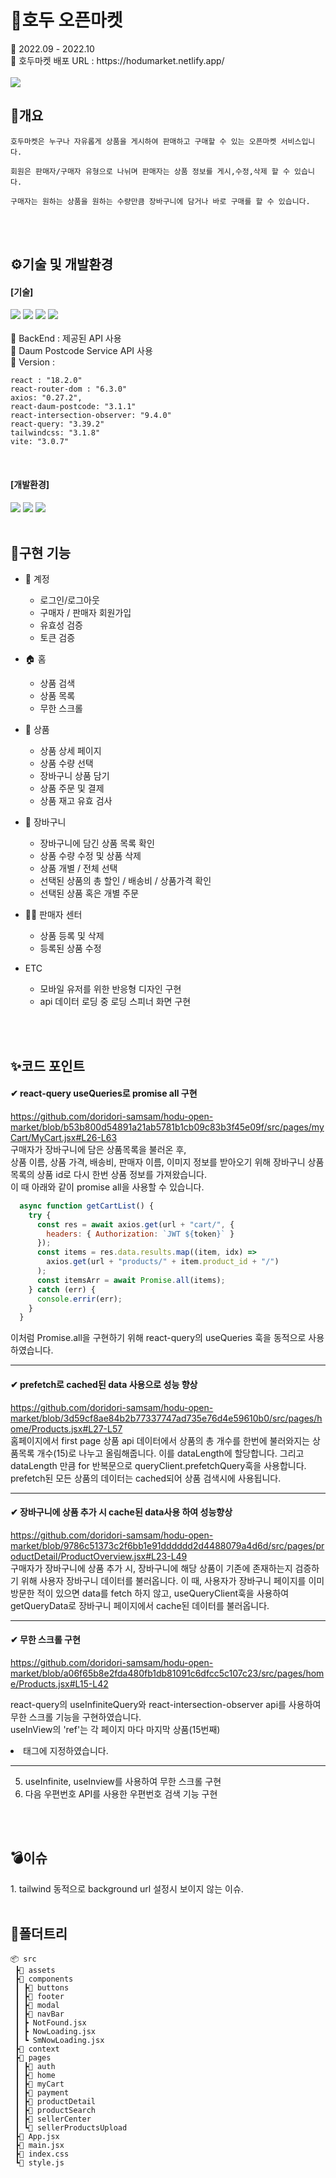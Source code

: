 <h1>💚호두 오픈마켓</h1>
📌 2022.09 - 2022.10
<br>
📌 호두마켓 배포 URL : https://hodumarket.netlify.app/
<br>
<br>

<img src="https://media.discordapp.net/attachments/934745841661526058/1031987148657790976/smartmockups_l9ehzc5a.jpg?width=771&height=578">

<h2>📄개요</h2>

```
호두마켓은 누구나 자유롭게 상품을 게시하여 판매하고 구매할 수 있는 오픈마켓 서비스입니다.

회원은 판매자/구매자 유형으로 나뉘며 판매자는 상품 정보를 게시,수정,삭제 할 수 있습니다.

구매자는 원하는 상품을 원하는 수량만큼 장바구니에 담거나 바로 구매를 할 수 있습니다.
```

</br>
<br>
<h2>⚙기술 및 개발환경</h2>

#### [기술]

<div align=left>
<img src="https://img.shields.io/badge/Vite-%23646CFF?style=for-the-badge&logo=vite&logoColor=white">
<img src="https://img.shields.io/badge/React-61DAFB?style=for-the-badge&logo=React&logoColor=black">
<img src="https://img.shields.io/badge/-React Query-%23FF4154?style=for-the-badge&logo=react query&logoColor=white">
<img src="https://img.shields.io/badge/Tailwind-%2306B6D4?style=for-the-badge&logo=tailwind css&logoColor=white">
</div>
</br>
📌 BackEnd : 제공된 API 사용
<br/>
📌 Daum Postcode Service API 사용
<br/>
📌 Version :

```
react : "18.2.0"
react-router-dom : "6.3.0"
axios: "0.27.2",
react-daum-postcode: "3.1.1"
react-intersection-observer: "9.4.0"
react-query: "3.39.2"
tailwindcss: "3.1.8"
vite: "3.0.7"
```

</br>

#### [개발환경]

<div align=left>
<img src="https://img.shields.io/badge/Git-F05032?style=for-the-badge&logo=Git&logoColor=white">
<img src="https://img.shields.io/badge/GitHub-181717?style=for-the-badge&logo=GitHub&logoColor=white">
<img src="https://img.shields.io/badge/Figma-F24E1E?style=for-the-badge&logo=Figma&logoColor=white">
</div>

<br>
<h2>🎨구현 기능</h2>

- 🔐 계정

  - 로그인/로그아웃
  - 구매자 / 판매자 회원가입
  - 유효성 검증
  - 토큰 검증

- 🏠 홈

  - 상품 검색
  - 상품 목록
  - 무한 스크롤

- 🎁 상품

  - 상품 상세 페이지
  - 상품 수량 선택
  - 장바구니 상품 담기
  - 상품 주문 및 결제
  - 상품 재고 유효 검사

- 🛒 장바구니

  - 장바구니에 담긴 상품 목록 확인
  - 상품 수량 수정 및 상품 삭제
  - 상품 개별 / 전체 선택
  - 선택된 상품의 총 할인 / 배송비 / 상품가격 확인
  - 선택된 상품 혹은 개별 주문

- 👨‍🌾 판매자 센터

  - 상품 등록 및 삭제
  - 등록된 상품 수정

- ETC
  - 모바일 유저를 위한 반응형 디자인 구현
  - api 데이터 로딩 중 로딩 스피너 화면 구현

</br>
<br>
<h2>✨코드 포인트</h2>

#### ✔ react-query useQueries로 promise all 구현

https://github.com/doridori-samsam/hodu-open-market/blob/b53b800d54891a21ab5781b1cb09c83b3f45e09f/src/pages/myCart/MyCart.jsx#L26-L63
<br/>
구매자가 장바구니에 담은 상품목록을 불러온 후,
<br/>
상품 이름, 상품 가격, 배송비, 판매자 이름, 이미지 정보를 받아오기 위해 장바구니 상품목록의 상품 id로 다시 한번 상품 정보를 가져왔습니다.
<br/>
이 때 아래와 같이 promise all을 사용할 수 있습니다.

```javaScript
  async function getCartList() {
    try {
      const res = await axios.get(url + "cart/", {
        headers: { Authorization: `JWT ${token}` }
      });
      const items = res.data.results.map((item, idx) =>
        axios.get(url + "products/" + item.product_id + "/")
      );
      const itemsArr = await Promise.all(items);
    } catch (err) {
      console.errir(err);
    }
  }
```

이처럼 Promise.all을 구현하기 위해 react-query의 useQueries 훅을 동적으로 사용하였습니다.
<br/>

---

#### ✔ prefetch로 cached된 data 사용으로 성능 향상

https://github.com/doridori-samsam/hodu-open-market/blob/3d59cf8ae84b2b77337747ad735e76d4e59610b0/src/pages/home/Products.jsx#L27-L57
<br/>
홈페이지에서 first page 상품 api 데이터에서 상품의 총 개수를 한번에 불러와지는 상품목록 개수(15)로 나누고 올림해줍니다.
이를 dataLength에 할당합니다. 그리고 dataLength 만큼 for 반복문으로 queryClient.prefetchQuery훅을 사용합니다.
prefetch된 모든 상품의 데이터는 cached되어 상품 검색시에 사용됩니다.
<br/>

---

#### ✔ 장바구니에 상품 추가 시 cache된 data사용 하여 성능향상

https://github.com/doridori-samsam/hodu-open-market/blob/9786c51373c2f6bb1e91dddddd2d4488079a4d6d/src/pages/productDetail/ProductOverview.jsx#L23-L49
<br/>
구매자가 장바구니에 상품 추가 시, 장바구니에 해당 상품이 기존에 존재하는지 검증하기 위해 사용자 장바구니 데이터를 불러옵니다.
이 때, 사용자가 장바구니 페이지를 이미 방문한 적이 있으면 data를 fetch 하지 않고,
useQueryClient훅을 사용하여 getQueryData로 장바구니 페이지에서 cache된 데이터를 불러옵니다.

---

#### ✔ 무한 스크롤 구현

https://github.com/doridori-samsam/hodu-open-market/blob/a06f65b8e2fda480fb1db81091c6dfcc5c107c23/src/pages/home/Products.jsx#L15-L42

react-query의 useInfiniteQuery와 react-intersection-observer api를 사용하여 무한 스크롤 기능을 구현하였습니다.
<br/>
useInView의 'ref'는 각 페이지 마다 마지막 상품(15번째) <li>태그에 지정하였습니다.

---

5. useInfinite, useInview를 사용하여 무한 스크롤 구현
6. 다음 우편번호 API를 사용한 우편번호 검색 기능 구현

</br>
<br>
<h2>💣이슈</h2>
1. tailwind 동적으로 background url 설정시 보이지 않는 이슈.

</br>
<br>
<h2>📂폴더트리</h2>

```
📦 src
 ┣📂 assets
 ┣📂 components
 ┃ ┣📂 buttons
 ┃ ┣📂 footer
 ┃ ┣📂 modal
 ┃ ┣📂 navBar
 ┃ ┣ NotFound.jsx
 ┃ ┣ NowLoading.jsx
 ┃ ┗ SmNowLoading.jsx
 ┣📂 context
 ┣📂 pages
 ┃ ┣📂 auth
 ┃ ┣📂 home
 ┃ ┣📂 myCart
 ┃ ┣📂 payment
 ┃ ┣📂 productDetail
 ┃ ┣📂 productSearch
 ┃ ┣📂 sellerCenter
 ┃ ┗📂 sellerProductsUpload
 ┣📜 App.jsx
 ┣📜 main.jsx
 ┣📜 index.css
 ┗📜 style.js

```

</br>
